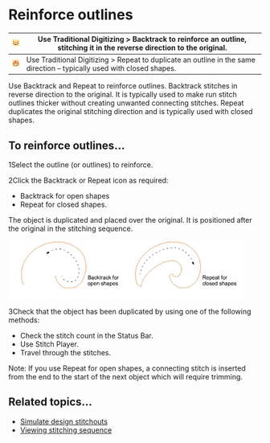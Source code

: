 # Reinforce outlines

| ![Backtrack.png](assets/Backtrack.png) | Use Traditional Digitizing > Backtrack to reinforce an outline, stitching it in the reverse direction to the original. |
| -------------------------------------- | ---------------------------------------------------------------------------------------------------------------------- |
| ![Repeat.png](assets/Repeat.png)       | Use Traditional Digitizing > Repeat to duplicate an outline in the same direction – typically used with closed shapes. |

Use Backtrack and Repeat to reinforce outlines. Backtrack stitches in reverse direction to the original. It is typically used to make run stitch outlines thicker without creating unwanted connecting stitches. Repeat duplicates the original stitching direction and is typically used with closed shapes.

## To reinforce outlines...

1Select the outline (or outlines) to reinforce.

2Click the Backtrack or Repeat icon as required:

- Backtrack for open shapes
- Repeat for closed shapes.

The object is duplicated and placed over the original. It is positioned after the original in the stitching sequence.

![quality00005.png](assets/quality00005.png)

3Check that the object has been duplicated by using one of the following methods:

- Check the stitch count in the Status Bar.
- Use Stitch Player.
- Travel through the stitches.

Note: If you use Repeat for open shapes, a connecting stitch is inserted from the end to the start of the next object which will require trimming.

## Related topics...

- [Simulate design stitchouts](../../Basics/view/Simulate_design_stitchouts)
- [Viewing stitching sequence](../../Basics/view/Viewing_stitching_sequence)
